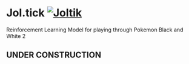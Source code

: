 # Jol.tick [![Joltik](https://img.pokemondb.net/sprites/black-white/anim/normal/joltik.gif)](https://pokemondb.net/pokedex/joltik)
Reinforcement Learning Model for playing through Pokemon Black and White 2 

## UNDER CONSTRUCTION
